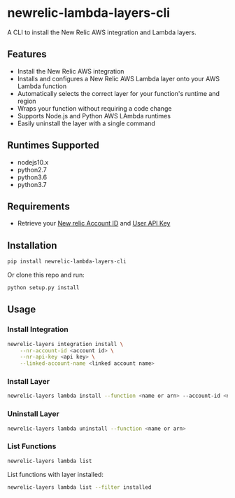 # newrelic-lambda-layers-cli

A CLI to install the New Relic AWS integration and Lambda layers.

## Features

* Install the New Relic AWS integration
* Installs and configures a New Relic AWS Lambda layer onto your AWS Lambda function
* Automatically selects the correct layer for your function's runtime and region
* Wraps your function without requiring a code change
* Supports Node.js and Python AWS LAmbda runtimes
* Easily uninstall the layer with a single command

## Runtimes Supported

* nodejs10.x
* python2.7
* python3.6
* python3.7

## Requirements

* Retrieve your [New relic Account ID](https://docs.newrelic.com/docs/accounts/install-new-relic/account-setup/account-id) and [User API Key](https://docs.newrelic.com/docs/apis/get-started/intro-apis/types-new-relic-api-keys#user-api-key)

## Installation

```bash
pip install newrelic-lambda-layers-cli
```

Or clone this repo and run:

```bash
python setup.py install
```

## Usage

### Install Integration

```bash
newrelic-layers integration install \
    --nr-account-id <account id> \
    --nr-api-key <api key> \
    --linked-account-name <linked account name>
```

### Install Layer

```bash
newrelic-layers lambda install --function <name or arn> --account-id <new relic account id>
```

### Uninstall Layer

```bash
newrelic-layers lambda uninstall --function <name or arn>
```

### List Functions

```bash
newrelic-layers lambda list
```

List functions with layer installed:

```bash
newrelic-layers lambda list --filter installed
```
